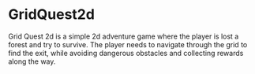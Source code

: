 # GridQuest2d
Grid Quest 2d is a simple 2d adventure game where the player is lost a forest and try to survive. The player needs to navigate through the grid to find the exit, while avoiding dangerous obstacles and collecting rewards along the way.
